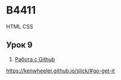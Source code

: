 # B4411

HTML CSS

## Урок 9

1. [Работа с Github](https://onlinetestpad.com/khgqydxop32ce)


https://kenwheeler.github.io/slick/#go-get-it


<script type=”text/javascript” src=”https://code.jquery.com/jquery-1.11.0.min.js”></script>
<script type=”text/javascript” src=”https://code.jquery.com/jquery-migrate-1.2.1.min.js”></script>



<script type=”text/javascript” src=”slick/slick.min.js”></script>
<script type=”text/javascript” src=”js/script.js”></script>
